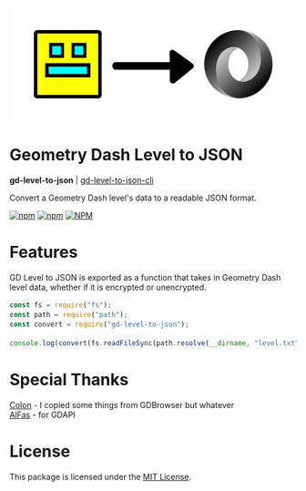 <p align="center"><img src="logo.png" alt="Geometry Dash Level to JSON Logo"></p>

# Geometry Dash Level to JSON
**gd-level-to-json** | [gd-level-to-json-cli](https://npm.im/gd-level-to-json-cli)

Convert a Geometry Dash level's data to a readable JSON format.

[![npm](https://img.shields.io/npm/v/gd-level-to-json)](https://npm.im/gd-level-to-json)
[![npm](https://img.shields.io/npm/dt/gd-level-to-json)](https://npm.im/gd-level-to-json)
[![NPM](https://img.shields.io/npm/l/gd-level-to-json)](https://npm.im/gd-level-to-json)

# Features
GD Level to JSON is exported as a function that takes in Geometry Dash level data, whether if it is encrypted or unencrypted.

```js
const fs = require("fs");
const path = require("path");
const convert = require("gd-level-to-json");

console.log(convert(fs.readFileSync(path.resolve(__dirname, "level.txt")).toString())); // { properties: { ... }, objects: [ ... ] }
```

# Special Thanks
[Colon](https://github.com/GDColon) - I copied some things from GDBrowser but whatever\
[AlFas](https://github.com/AlFasGD) - for GDAPI

# License
This package is licensed under the [MIT License](./LICENSE).